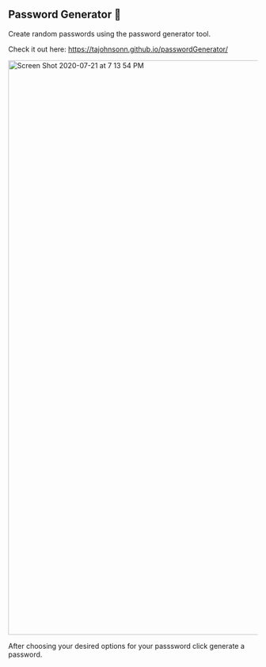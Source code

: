 ## Password Generator 💬

Create random passwords using the password generator tool.

Check it out here: https://tajohnsonn.github.io/passwordGenerator/

<img width="1159" alt="Screen Shot 2020-07-21 at 7 13 54 PM" src="https://user-images.githubusercontent.com/57122209/88126472-6fcd4080-cb86-11ea-8a46-0ca6a546d96d.png">


After choosing your desired options for your passsword click generate a password.
